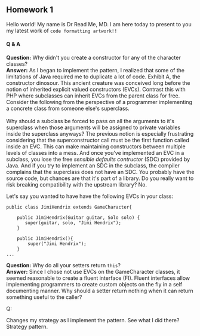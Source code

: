 ## Homework 1
Hello world! My name is Dr Read Me, MD. I am here today to present to you my latest work of `code formatting artwork!!`

#### Q & A
**Question:** Why didn't you create a constructor for any of the character classes? <br>
**Answer:** As I began to implement the pattern, I realized that some of the limitations of Java required me to duplicate a lot of code. Exhibit A, the constructor dinosour.  This ancient creature was conceived long before the notion of inherited explicit valued constructors (EVCs). Contrast this with PHP where subclasses can inherit EVCs from the parent class for free. Consider the following from the perspective of a programmer implementing a concrete class from someone else's superclass. <br><br> 
Why should a subclass be forced to pass on all the arguments to it's superclass when those arguments will be assigned to private variables inside the superclass anyways? The previous notion is especially frustrating considering that the superconstructor call must be the first function called inside an EVC.  This can make maintaining constructors between multiple levels of classes into a mess. And once you've implemented an EVC in a subclass, you lose the free *sensible defaults contructor* (SDC) provided by Java.  And if you try to implement an SDC in the subclass, the compiler complains that the superclass does not have an SDC.  You probably have the source code, but chances are that it's part of a library.  Do you really want to risk breaking compatibility with the upstream library? No.


Let's say you wanted to have have the following EVCs in your class: 

```
public class JimiHendrix extends GameCharacter{

	public JimiHendrix(Guitar guitar, Solo solo) {
 	   super(guitar, solo, "Jimi Hendrix");
	}

	public JimiHendrix(){
	    super("Jimi Hendrix");
	}
...

```
    
**Question:** Why do all your setters return `this`? <br>
**Answer:** Since I chose not use EVCs on the GameCharacter classes, it seemed reasonable to create a fluent interface (FI).  Fluent interfaces allow implementing programmers to create custom objects on the fly in a self documenting manner.  Why should a setter return nothing when it can return something useful to the caller?

Q: 

Changes my strategy as I implement the pattern.  See what I did there? Strategy pattern. 